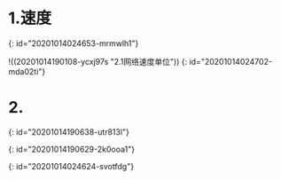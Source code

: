 # 1.速度
{: id="20201014024653-mrmwlh1"}

!((20201014190108-ycxj97s "2.1网络速度单位"))
{: id="20201014024702-mda02ti"}

# 2.
{: id="20201014190638-utr813l"}

{: id="20201014190629-2k0ooa1"}

{: id="20201014024624-svotfdg"}
